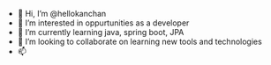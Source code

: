 - 👋 Hi, I’m @hellokanchan
- 👀 I’m interested in oppurtunities as a developer
- 🌱 I’m currently learning java, spring boot, JPA
- 💞️ I’m looking to collaborate on learning new tools and technologies
- 📫 

<!---
hellokanchan/hellokanchan is a ✨ special ✨ repository because its `README.md` (this file) appears on your GitHub profile.
You can click the Preview link to take a look at your changes.
--->
